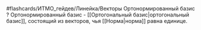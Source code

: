 #flashcards/ИТМО_гейдев/Линейка/Векторы
Ортонормированный базис
?
Ортонормированный базис - [[Ортогональный базис|ортогональный базис]], состоящий из векторов, чья [[Норма|норма]] равна единице.
